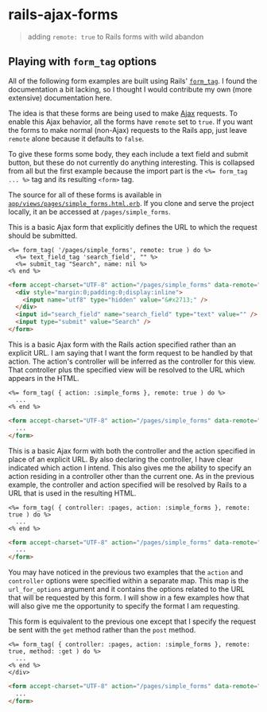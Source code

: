 # rails-ajax-forms

> adding `remote: true` to Rails forms with wild abandon

## Playing with `form_tag` options

All of the following form examples are built using Rails'
[`form_tag`](http://api.rubyonrails.org/classes/ActionView/Helpers/FormTagHelper.html#method-i-form_tag).
I found the documentation a bit lacking, so I thought I would contribute my
own (more extensive) documentation here.

The idea is that these forms are being used to make
[Ajax](https://developer.mozilla.org/en/docs/AJAX) requests. To enable this
Ajax behavior, all the forms have `remote` set to `true`. If you want the
forms to make normal (non-Ajax) requests to the Rails app, just leave
`remote` alone because it defaults to `false`.

To give these forms some body, they each include a text field and submit
button, but these do not currently do anything interesting. This is
collapsed from all but the first example because the import part is the `<%=
form_tag ... %>` tag and its resulting `<form>` tag.

The source for all of these forms is available in
[`app/views/pages/simple_forms.html.erb`](https://github.com/jbranchaud/rails-ajax-forms/blob/master/app/views/pages/simple_forms.html.erb).
If you clone and serve the project locally, it an be accessed at
`/pages/simple_forms`.

This is a basic Ajax form that explicitly defines the URL to which the
request should be submitted.

```erb
<%= form_tag( '/pages/simple_forms', remote: true ) do %>
  <%= text_field_tag 'search_field', "" %>
  <%= submit_tag "Search", name: nil %>
<% end %>
```

```html
<form accept-charset="UTF-8" action="/pages/simple_forms" data-remote="true" method="post">
  <div style="margin:0;padding:0;display:inline">
    <input name="utf8" type="hidden" value="&#x2713;" />
  </div>
  <input id="search_field" name="search_field" type="text" value="" />
  <input type="submit" value="Search" />
</form>
```

This is a basic Ajax form with the Rails action specified rather than an
explicit URL. I am saying that I want the form request to be handled by that
action. The action's controller will be inferred as the controller for
this view. That controller plus the specified view will be resolved to the
URL which appears in the HTML.

```erb
<%= form_tag( { action: :simple_forms }, remote: true ) do %>
  ...
<% end %>
```

```html
<form accept-charset="UTF-8" action="/pages/simple_forms" data-remote="true" method="post">
  ...
</form>
```

This is a basic Ajax form with both the controller and the action specified
in place of an explicit URL. By also declaring the controller, I have clear
indicated which action I intend. This also gives me the ability to specify
an action residing in a controller other than the current one. As in the
previous example, the controller and action specified will be resolved by
Rails to a URL that is used in the resulting HTML.

```erb
<%= form_tag( { controller: :pages, action: :simple_forms }, remote: true ) do %>
  ...
<% end %>
```

```html
<form accept-charset="UTF-8" action="/pages/simple_forms" data-remote="true" method="post">
  ...
</form>
```

You may have noticed in the previous two examples that the `action` and
`controller` options were specified within a separate map. This map is the
`url_for_options` argument and it contains the options related to the URL
that will be requested by this form. I will show in a few examples how that
will also give me the opportunity to specify the format I am requesting.

This form is equivalent to the previous one except that I specify the
request be sent with the `get` method rather than the `post` method.

```erb
<%= form_tag( { controller: :pages, action: :simple_forms }, remote: true, method: :get ) do %>
  ...
<% end %>
</div>
```

```html
<form accept-charset="UTF-8" action="/pages/simple_forms" data-remote="true" method="get">
  ...
</form>
```
